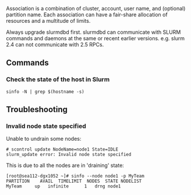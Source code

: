 Association is a combination of cluster, account, user name, and (optional) partition name.
Each association can have a fair-share allocation of resources and a multitude of limits.

Always upgrade slurmdbd first. slurmdbd can communicate with SLURM commands and daemons at the same
or recent earlier versions. e.g. slurm 2.4 can not communicate with 2.5 RPCs.

## Commands

### Check the state of the host in Slurm

```
sinfo -N | grep $(hostname -s)
``` 


## Troubleshooting

### Invalid node state specified

Unable to undrain some nodes:

```
# scontrol update NodeName=node1 State=IDLE
slurm_update error: Invalid node state specified
```

This is due to all the nodes are in 'draining' state:

```
[root@sea112-dgx1052 ~]# sinfo --node node1 -p MyTeam
PARTITION    AVAIL  TIMELIMIT  NODES  STATE NODELIST
MyTeam     up   infinite      1   drng node1
```
